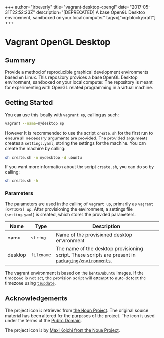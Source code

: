 +++
author="jrbeverly"
title="vagrant-desktop-opengl"
date="2017-05-31T22:52:23Z"
description="[DEPRECATED] A base OpenGL Desktop environment, sandboxed on your local computer."
tags=["org:blockycraft"]
+++

# Vagrant OpenGL Desktop

## Summary

Provide a method of reproducible graphical development environments based on Linux.  This repository provides a base OpenGL Desktop environment, sandboxed on your local computer. The repository is meant for experimenting with OpenGL related programming in a virtual machine.

## Getting Started

You can use this locally with `vagrant up`, calling as such:

```bash
vagrant --name=mydesktop up
```

However It is recommended to use the script `create.sh` for the first run to ensure all necessary arguments are provided. The provided arguments creates a `settings.yaml`, storing the settings for the machine.  You can create the machine by calling:

```bash
sh create.sh -n mydesktop -d ubuntu
```

If you want more information about the script `create.sh`, you can do so by calling:

```bash
sh create.sh -h
```

### Parameters

The parameters are used in the calling of `vagrant up`, primarily as `vagrant [OPTIONS] up`.  After provisioning the environment, a settings file (`setting.yaml`) is created, which stores the provided parameters.

| Name | Type | Description |
| ---  | ---  | ---         |
| name | `string` | Name of the provisioned desktop environment |
| desktop | `filename` | The name of the desktop provisioning script.  These scripts are present in [`packaging/environments`](src/packaging/environments). |

The vagrant environment is based on the `bento/ubuntu` images.  If the timezone is not set, the provision script will attempt to auto-detect the timezone using [`tzupdate`](https://github.com/cdown/tzupdate).

## Acknowledgements

The project icon is retrieved from [the Noun Project](docs/icon/icon.json). The original source material has been altered for the purposes of the project. The icon is used under the terms of the [Public Domain](https://creativecommons.org/publicdomain/zero/1.0/).

The project icon is by [Maxi Koichi from the Noun Project](https://thenounproject.com/term/package/137417).
